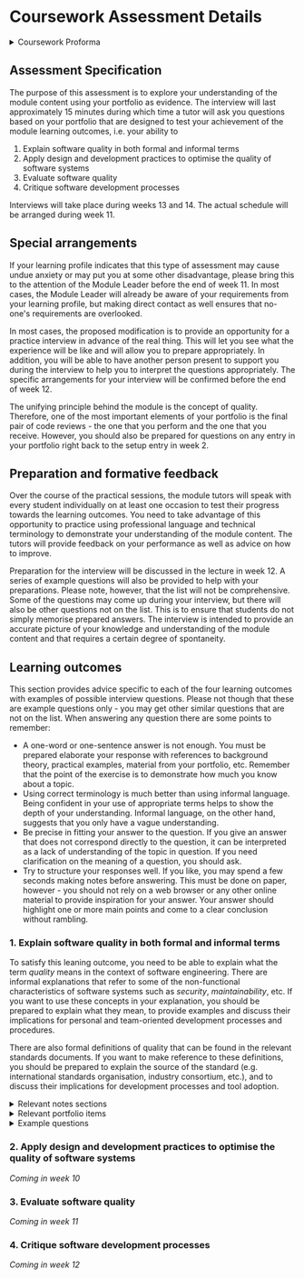 # Coursework Assessment Details

<details>
<summary>Coursework Proforma</summary>

|                                                                                  |                                                               |
|----------------------------------------------------------------------------------|---------------------------------------------------------------|
| Module number                                                                    | SET09102                                                      |
| Module title                                                                     | Software Engineering                                          |
| Module leader                                                                    | Brian Davison                                                 |
| Tutor with responsibility for this Assessment. Student's first point of contact. | As above.                                                     |
| Assessment                                                                       | Interview                                                     |
| Weighting                                                                        | 40% of module assessment                                      |
| Size and/or time limits for assessment                                           | See description below.                                        |
| Deadline of submission                                                           |                                                               |
| Arrangements for submission                                                      | Interviews will be held face-to-face and recorded using Teams |
| Assessment Regulations                                                           | All assessments are subject to the University Regulations     |
| The requirements for the assessment                                              | See below.                                                    |
| Special instructions                                                             | N/A                                                           |
| Return of work and feedback                                                      | Via Moodle.                                                   |
| Assessment criteria                                                              | See below.                                                    |

</details>

## Assessment Specification

The purpose of this assessment is to explore your understanding of the module content
using your portfolio as evidence. The interview will last approximately 15 minutes
during which time a tutor will ask you questions based on your portfolio that are 
designed to test your achievement of the module learning outcomes, i.e. your ability
to

1. Explain software quality in both formal and informal terms
2. Apply design and development practices to optimise the quality of software systems
3. Evaluate software quality
4. Critique software development processes

Interviews will take place during weeks 13 and 14. The actual schedule will be
arranged during week 11.

## Special arrangements

If your learning profile indicates that this type of assessment may cause undue
anxiety or may put you at some other disadvantage, please bring this to the attention
of the Module Leader before the end of week 11. In most cases, the Module Leader will
already be aware of your requirements from your learning profile, but making direct
contact as well ensures that no-one's requirements are overlooked. 

In most cases, the proposed modification is to provide an opportunity for a practice
interview in advance of the real thing. This will let you see what the experience will
be like and will allow you to prepare appropriately. In addition, you will be able to 
have another person present to support you during the interview to help you to
interpret the questions appropriately. The specific arrangements for your interview
will be confirmed before the end of week 12.

The unifying principle behind the module is the concept of quality. Therefore, one
of the most important elements of your portfolio is the final pair of code reviews - 
the one that you perform and the one that you receive. However, you should also
be prepared for questions on any entry in your portfolio right back to the setup entry
in week 2.

## Preparation and formative feedback

Over the course of the practical sessions, the module tutors will speak with every 
student individually on at least one occasion to test their progress towards the 
learning outcomes. You need to take advantage of this opportunity to practice using
professional language and technical terminology to demonstrate your understanding
of the module content. The tutors will provide feedback on your performance as well
as advice on how to improve.

Preparation for the interview will be discussed in the lecture in week 12. A series
of example questions will also be provided to help with your preparations. Please
note, however, that the list will not be comprehensive. Some of the questions may 
come up during your interview, but there will also be other questions not on the list.
This is to ensure that students do not simply memorise prepared answers. The interview
is intended to provide an accurate picture of your knowledge and understanding of the 
module content and that requires a certain degree of spontaneity.

## Learning outcomes

This section provides advice specific to each of the four learning outcomes with examples of 
possible interview questions. Please not though that these are example questions only - you 
may get other similar questions that are not on the list. When answering any question there 
are some points to remember:

* A one-word or one-sentence answer is not enough. You must be prepared elaborate your
  response with references to background theory, practical examples, material from
  your portfolio, etc. Remember that the point of the exercise is to demonstrate how
  much you know about a topic.
* Using correct terminology is much better than using informal language. Being confident 
  in your use of appropriate terms helps to show the depth of your understanding. Informal
  language, on the other hand, suggests that you only have a vague understanding.
* Be precise in fitting your answer to the question. If you give an answer that does not
  correspond directly to the question, it can be interpreted as a lack of understanding
  of the topic in question. If you need clarification on the meaning of a question, you
  should ask.
* Try to structure your responses well. If you like, you may spend a few seconds making 
  notes before answering. This must be done on paper, however - you should not rely on a 
  web browser or any other online material to provide inspiration for your answer. Your
  answer should highlight one or more main points and come to a clear conclusion without
  rambling.

### 1. Explain software quality in both formal and informal terms

To satisfy this leaning outcome, you need to be able to explain what the term *quality*
means in the context of software engineering. There are informal explanations that refer
to some of the non-functional characteristics of software systems such as *security*,
*maintainability*, etc. If you want to use these concepts in your explanation, you should
be prepared to explain what they mean, to provide examples and discuss their implications
for personal and team-oriented development processes and procedures.

There are also formal definitions of quality that can be found in the relevant standards
documents. If you want to make reference to these definitions, you should be prepared to
explain the source of the standard (e.g. international standards organisation, industry
consortium, etc.), and to discuss their implications for development processes and tool
adoption.

<details>
<summary>Relevant notes sections</summary>
<br/>
* [Quality: Code](notes/Week04a_quality_code.md)
* [Quality: Processes](notes/Week04b_quality_processes.md)
* [Lifecycle and development models](notes/Week03a_lifecycle.md)
* [Software design](notes/Week05a_design.md)
* [Documentation](notes/Week05b_documentation.md) 
* [Team workflows](notes/Week03b_workflow.md)
* [Test-driven development](notes/Week06a_test_driven_development.md)
* [Software testing](notes/Week06b_testing.md) 
</details>

<details>
<summary>Relevant portfolio items</summary>
<br/>
* [Workflow](https://github.com/edinburgh-napier/SET09102_portfolio/blob/main/week03_workflow.md)
* [Code review](https://github.com/edinburgh-napier/SET09102_portfolio/blob/main/week04_code_review.md)
* [Documentation](https://github.com/edinburgh-napier/SET09102_portfolio/blob/main/week05_documentation.md)
* [Testing](https://github.com/edinburgh-napier/SET09102_portfolio/blob/main/week06_testing.md)
</details>

<details>
<summary>Example questions</summary>
<br/>
* How would you explain software quality to a junior member of your development team?
* How would you explain software quality to the project client?
* How would you explain software quality to a senior manager in your company?
* Choose a specific software engineering principle and explain how it enhances code quality
* Give an example of a code smell, its possible implications and how to eliminate it
* Looking at your final portfolio entry, in what ways have you attempted to maximise the
  quality of the code?
</details>

### 2. Apply design and development practices to optimise the quality of software systems

*Coming in week 10*

### 3. Evaluate software quality

*Coming in week 11*

### 4. Critique software development processes

*Coming in week 12*
